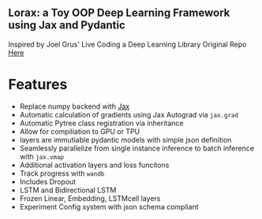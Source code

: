 ## Lorax: a Toy OOP Deep Learning Framework using Jax and Pydantic

Inspired by Joel Grus' Live Coding a Deep Learning Library
Original Repo [Here](https://github.com/joelgrus/joelnet)

# Features

* Replace numpy backend with [Jax](https://github.com/google/jax)
* Automatic calculation of gradients using Jax Autograd via `jax.grad`
* Automatic Pytree class registration via inheritance
* Allow for compiliation to GPU or TPU
* layers are immutiable pydantic models with simple json definition
* Seamlessly parallelize from single instance inference to batch inference with `jax.vmap`
* Additional activation layers and loss funcitons
* Track progress with `wandb`
* Includes Dropout
* LSTM and Bidirectional LSTM
* Frozen Linear, Embedding, LSTMcell layers
* Experiment Config system with json schema compliant